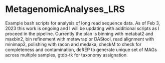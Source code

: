 # MetagenomicAnalyses_LRS
Example bash scripts for analysis of long read sequence data. As of Feb 3, 2023 this work is ongoing and I will be updating with additional scripts as I proceed in the pipeline. Currently the plan is binning with metabat2 and maxbin2, bin refinement with metawrap or DAStool, read alignment with minimap2, polishing with racon and medaka, checkM to check for completeness and contamination, deREP to generate unique set of MAGs across multiple samples, gtdb-tk for taxonomy assignation.
